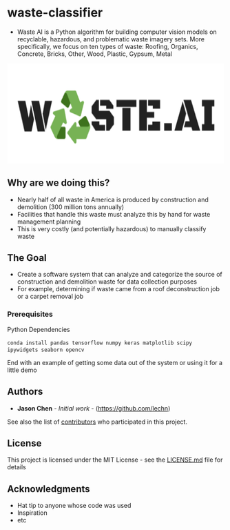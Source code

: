# waste-classifier

* Waste AI is a Python algorithm for building computer vision models on recyclable, hazardous, and problematic waste imagery sets. More specifically, we focus on ten types of waste: Roofing, Organics, Concrete, Bricks, Other, Wood, Plastic, Gypsum, Metal

![alt text](img/WasteAI.png)

## Why are we doing this?

* Nearly half of all waste in America is produced by construction and demolition (300 million tons annually)
* Facilities that handle this waste must analyze this by hand for waste management planning
* This is very costly (and potentially hazardous) to manually classify waste

## The Goal

* Create a software system that can analyze and categorize the source of construction and demolition waste for data collection purposes
* For example, determining if waste came from a roof deconstruction job or a carpet removal job

### Prerequisites

Python Dependencies
```
conda install pandas tensorflow numpy keras matplotlib scipy ipywidgets seaborn opencv
```

End with an example of getting some data out of the system or using it for a little demo


## Authors

* **Jason Chen** - *Initial work* - (https://github.com/lechn)

See also the list of [contributors](https://github.com/LeChn/waste-classifier/contributors) who participated in this project.

## License

This project is licensed under the MIT License - see the [LICENSE.md](LICENSE.md) file for details

## Acknowledgments

* Hat tip to anyone whose code was used
* Inspiration
* etc
